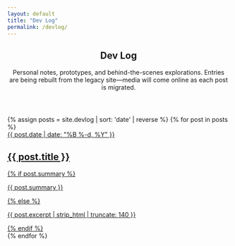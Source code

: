 ```yaml
---
layout: default
title: "Dev Log"
permalink: /devlog/
---
```


<section class="devlog-index container">
  <header class="devlog-index-header">
    <h1>Dev Log</h1>
    <p class="devlog-index-description">
      Personal notes, prototypes, and behind-the-scenes explorations. Entries are being rebuilt from the legacy site—media will come online as each post is migrated.
    </p>
  </header>

  <div class="devlog-list">
    {% assign posts = site.devlog | sort: 'date' | reverse %}
    {% for post in posts %}
    <article class="devlog-card">
      <a href="{{ post.url | relative_url }}">
        <time class="devlog-card-date" datetime="{{ post.date | date_to_xmlschema }}">{{ post.date | date: "%B %-d, %Y" }}</time>
        <h2 class="devlog-card-title">{{ post.title }}</h2>
        {% if post.summary %}
        <p class="devlog-card-summary">{{ post.summary }}</p>
        {% else %}
        <p class="devlog-card-summary">{{ post.excerpt | strip_html | truncate: 140 }}</p>
        {% endif %}
      </a>
    </article>
    {% endfor %}
  </div>
</section>

